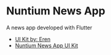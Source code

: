# Nuntium News App

A news app developed with Flutter

- [UI Kit by: Eren](https://ui8.net/eren/products)
- [Nuntium News App UI Kit](https://ui8.net/eren/products/nuntium-news-app)
